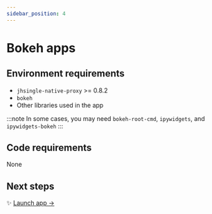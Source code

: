 ```yaml
---
sidebar_position: 4
---
```


# Bokeh apps

## Environment requirements

* `jhsingle-native-proxy` >= 0.8.2
* `bokeh`
* Other libraries used in the app

:::note
In some cases, you may need `bokeh-root-cmd`, `ipywidgets`, and `ipywidgets-bokeh`
:::

## Code requirements

None

## Next steps

:sparkles: [Launch app →](/docs/create-apps/general-app)
